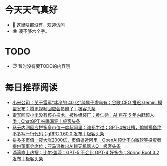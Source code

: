 # 今天天气真好
- 👋 这里啥都没有，[欢迎访问](https://zhangfeng-ola.github.io/)
- 😭 凑不够六个字。
<!---
- 👀 I’m interested in ...
- 🌱 I’m currently learning ...
- 💞️ I’m looking to collaborate on ...
- 📫 How to reach me ...
- 😇 I'm doing something ...

--->

# TODO 
- 😇 暂时没有要TODO的内容哦

<!---
zhangfeng-ola/zhangfeng-ola is a ✨ special ✨ repository because its `README.md` (this file) appears on your GitHub profile.
You can click the Preview link to take a look at your changes.
--->

# 每日推荐阅读
<!-- BLOG-POST-LIST:START -->
- [小米公司：关于雷军“冰冷的 40 亿”纯属子虚乌有；谷歌 CEO 推迟 Gemini 模型发布；腾讯视频回应会员崩了｜极客头条](https://blog.csdn.net/weixin_39786569/article/details/134776830)
- [雷军回应小米没有核心技术、被称组装厂；黄仁勋：AI 将在 5 年内赶超人类；ChatGPT 被曝漏洞｜极客头条](https://blog.csdn.net/weixin_39786569/article/details/134728095)
- [马云内网回应拼多多市值一度超阿里：谁都牛过；GPT-4被吐槽，偷懒摸鱼绝不多写一行代码；gRPC 1.60.0 发布｜极客头条](https://blog.csdn.net/weixin_39786569/article/details/134706539)
- [拼多多市值一夜大涨2000亿，市值逼近阿里；OpenAI预计不向微软等投资者提供董事会席位；亚马逊推出AI聊天机器人Q｜极客头条](https://blog.csdn.net/weixin_39786569/article/details/134682384)
- [滴滴崩上热搜；比尔·盖茨：GPT-5 不会比 GPT-4 好多少；Spring Boot 3.2 发布｜极客头条](https://blog.csdn.net/weixin_39786569/article/details/134659866)
<!-- BLOG-POST-LIST:END -->

